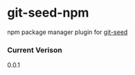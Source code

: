 git-seed-npm
============

npm package manager plugin for [git-seed](https://github.com/nomilous/git-seed)

### Current Verison

0.0.1
